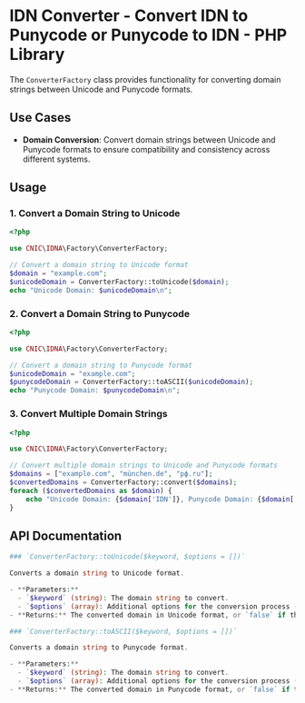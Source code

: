 # IDN Converter - Convert IDN to Punycode or Punycode to IDN - PHP Library

The `ConverterFactory` class provides functionality for converting domain strings between Unicode and Punycode formats.

## Use Cases

- **Domain Conversion**: Convert domain strings between Unicode and Punycode formats to ensure compatibility and consistency across different systems.

## Usage

### 1. Convert a Domain String to Unicode

```php
<?php

use CNIC\IDNA\Factory\ConverterFactory;

// Convert a domain string to Unicode format
$domain = "example.com";
$unicodeDomain = ConverterFactory::toUnicode($domain);
echo "Unicode Domain: $unicodeDomain\n";
```

### 2. Convert a Domain String to Punycode

```php
<?php

use CNIC\IDNA\Factory\ConverterFactory;

// Convert a domain string to Punycode format
$unicodeDomain = "example.com";
$punycodeDomain = ConverterFactory::toASCII($unicodeDomain);
echo "Punycode Domain: $punycodeDomain\n";
```

### 3. Convert Multiple Domain Strings

```php
<?php

use CNIC\IDNA\Factory\ConverterFactory;

// Convert multiple domain strings to Unicode and Punycode formats
$domains = ["example.com", "münchen.de", "рф.ru"];
$convertedDomains = ConverterFactory::convert($domains);
foreach ($convertedDomains as $domain) {
    echo "Unicode Domain: {$domain['IDN']}, Punycode Domain: {$domain['PUNYCODE']}\n";
}
```

## API Documentation

```php
### `ConverterFactory::toUnicode($keyword, $options = [])`

Converts a domain string to Unicode format.

- **Parameters:**
  - `$keyword` (string): The domain string to convert.
  - `$options` (array): Additional options for the conversion process (optional).
- **Returns:** The converted domain in Unicode format, or `false` if the keyword is empty.

### `ConverterFactory::toASCII($keyword, $options = [])`

Converts a domain string to Punycode format.

- **Parameters:**
  - `$keyword` (string): The domain string to convert.
  - `$options` (array): Additional options for the conversion process (optional).
- **Returns:** The converted domain in Punycode format, or `false` if the keyword is empty.
